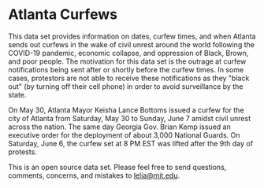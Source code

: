 # Atlanta Curfews
This data set provides information on dates, curfew times, and when Atlanta sends out curfews in the wake of civil unrest around the world following the COVID-19 pandemic, economic collapse, and oppression of Black, Brown, and poor people. The motivation for this data set is the outrage at curfew notifications being sent after or shortly before the curfew times. In some cases, protestors are not able to receive these notifications as they "black out" (by turning off their cell phone) in order to avoid surveillance by the state. 

On May 30, Atlanta Mayor Keisha Lance Bottoms issued a curfew for the city of Atlanta from Saturday, May 30 to Sunday, June 7 amidst civil unrest across the nation. The same day Georgia Gov. Brian Kemp issued an executive order for the deployment of about 3,000 National Guards. On Saturday, June 6, the curfew set at 8 PM EST was lifted after the 9th day of protests. 

This is an open source data set. Please feel free to send questions, comments, concerns, and mistakes to lelia@mit.edu.
